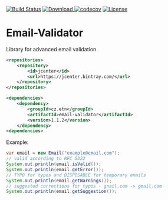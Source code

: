 [![Build Status](https://travis-ci.org/etnetera/Email-Validator.svg?branch=master)](https://travis-ci.org/etnetera/Email-Validator)
[ ![Download](https://api.bintray.com/packages/tpavel-etn/Email-Validator/Email-Validator/images/download.svg) ](https://bintray.com/tpavel-etn/Email-Validator/Email-Validator/_latestVersion) 
[![codecov](https://codecov.io/gh/etnetera/Email-Validator/branch/master/graph/badge.svg)](https://codecov.io/gh/etnetera/Email-Validator)
[![License](https://img.shields.io/badge/License-BSD%203--Clause-blue.svg)](https://opensource.org/licenses/BSD-3-Clause)
# Email-Validator
Library for advanced email validation

```xml
<repositories>
    <repository>
        <id>jcenter</id>
        <url>https://jcenter.bintray.com/</url>
    </repository>
</repositories>

<dependencies>
    <dependency>
        <groupId>cz.etn</groupId>
        <artifactId>email-validator</artifactId>
        <version>1.1.2</version>
    </dependency>
<dependencies>
```

Example:
```java
var email = new Email("example@email.com");
// valid according to RFC 5322
System.out.println(email.isValid());
System.out.println(email.getError());
// TYPO for typos and DISPOSABLE for temporary emails
System.out.println(email.getWarnings());
// suggested corrections for typos - gnail.com -> gmail.com
System.out.println(email.getSuggestion());
```
